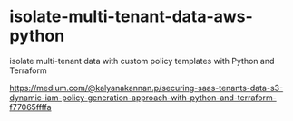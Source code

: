 # isolate-multi-tenant-data-aws-python
isolate multi-tenant data with custom policy templates with Python and Terraform

https://medium.com/@kalyanakannan.p/securing-saas-tenants-data-s3-dynamic-iam-policy-generation-approach-with-python-and-terraform-f77065ffffa
